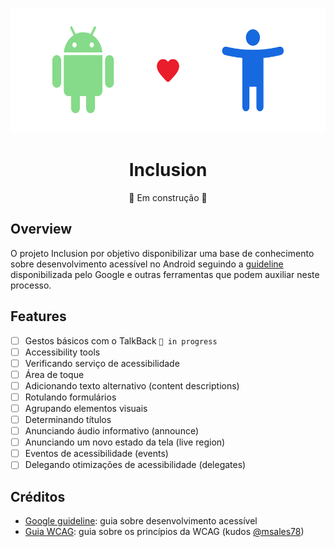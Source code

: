 <p align="center">
  <img src="https://github.com/jonathanarodr/inclusion/blob/main/assets/wallpaper.svg" height="200">
  <h1 align="center">Inclusion</h1>
</p>

<p align="center">
  🚧 Em construção 🚧
</p>

## Overview

O projeto Inclusion por objetivo disponibilizar uma base de conhecimento sobre desenvolvimento acessível no Android seguindo a [guideline](https://developer.android.com/guide/topics/ui/accessibility/apps) disponibilizada pelo Google e outras ferramentas que podem auxiliar neste processo.

## Features

- [ ] Gestos básicos com o TalkBack `🌱 in progress`
- [ ] Accessibility tools
- [ ] Verificando serviço de acessibilidade
- [ ] Área de toque
- [ ] Adicionando texto alternativo (content descriptions)
- [ ] Rotulando formulários
- [ ] Agrupando elementos visuais
- [ ] Determinando títulos
- [ ] Anunciando áudio informativo (announce)
- [ ] Anunciando um novo estado da tela (live region)
- [ ] Eventos de acessibilidade (events)
- [ ] Delegando otimizações de acessibilidade (delegates)

## Créditos

* [Google guideline](https://developer.android.com/guide/topics/ui/accessibility): guia sobre desenvolvimento acessível
* [Guia WCAG](https://guia-wcag.com/): guia sobre os princípios da WCAG (kudos [@msales78](https://github.com/msales78))
